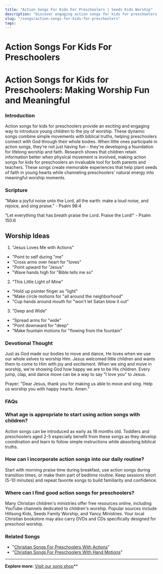 ```yaml
---
title: "Action Songs For Kids For Preschoolers | Seeds Kids Worship"
description: "Discover engaging action songs for kids for preschoolers with easy motions and biblical lessons. Perfect for children's worship, Sunday school, and family devotions."
slug: "/songs/action-songs-for-kids-for-preschoolers"
tags:
---
```


# Action Songs For Kids For Preschoolers

# Action Songs for Kids for Preschoolers: Making Worship Fun and Meaningful

### Introduction
Action songs for kids for preschoolers provide an exciting and engaging way to introduce young children to the joy of worship. These dynamic songs combine simple movements with biblical truths, helping preschoolers connect with God through their whole bodies. When little ones participate in action songs, they're not just having fun – they're developing a foundation for lifelong worship and faith. Research shows that children retain information better when physical movement is involved, making action songs for kids for preschoolers an invaluable tool for both parents and teachers. These songs create memorable experiences that help plant seeds of faith in young hearts while channeling preschoolers' natural energy into meaningful worship moments.

### Scripture
"Make a joyful noise unto the Lord, all the earth: make a loud noise, and rejoice, and sing praise." - Psalm 98:4

"Let everything that has breath praise the Lord. Praise the Lord!" - Psalm 150:6

## Worship Ideas
1. "Jesus Loves Me with Actions"
- "Point to self during "me"
- "Cross arms over heart for "loves"
- "Point upward for "Jesus"
- "Wave hands high for "Bible tells me so"

2. "This Little Light of Mine"
- "Hold up pointer finger as "light"
- "Make circle motions for "all around the neighborhood"
- "Cup hands around mouth for "won't let Satan blow it out"

3. "Deep and Wide"
- "Spread arms for "wide"
- "Point downward for "deep"
- "Make fountain motions for "flowing from the fountain"

### Devotional Thought
Just as God made our bodies to move and dance, He loves when we use our whole selves to worship Him. Jesus welcomed little children and wants them to come to Him with joy and excitement. When we sing and move in worship, we're showing God how happy we are to be His children. Every jump, clap, and dance move can be a way to say "I love you" to Jesus.

Prayer: "Dear Jesus, thank you for making us able to move and sing. Help us worship you with happy hearts. Amen."

### FAQs

### What age is appropriate to start using action songs with children?
Action songs can be introduced as early as 18 months old. Toddlers and preschoolers aged 2-5 especially benefit from these songs as they develop coordination and learn to follow simple instructions while absorbing biblical truths.

### How can I incorporate action songs into our daily routine?
Start with morning praise time during breakfast, use action songs during transition times, or make them part of bedtime routine. Keep sessions short (5-10 minutes) and repeat favorite songs to build familiarity and confidence.

### Where can I find good action songs for preschoolers?
Many Christian children's ministries offer free resources online, including YouTube channels dedicated to children's worship. Popular sources include Hillsong Kids, Seeds Family Worship, and Yancy Ministries. Your local Christian bookstore may also carry DVDs and CDs specifically designed for preschool worship.

### Related Songs

- "[Christian Songs For Preschoolers With Actions](/songs/christian-songs-for-preschoolers-with-actions/)"
- "[Christian Songs For Preschoolers With Hand Motions](/songs/christian-songs-for-preschoolers-with-hand-motions/)"

---

**Explore more:** [Visit our song shop](https://seedskidsworship.com/shop)**

<!-- Schema Markup -->
<script type="application/ld+json">
{
  "@context": "https://schema.org",
  "@type": "MusicRecording",
  "name": "Action Songs For Kids For Preschoolers",
  "byArtist": {
    "@type": "MusicGroup",
    "name": "Seeds Kids Worship"
  },
  "isFamilyFriendly": true,
  "url": "https://seedskidsworship.com/songs/action-songs-for-kids-for-preschoolers/"
}
</script>